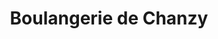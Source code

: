 ---
title: "Boulangerie de Chanzy"
url: /asnieres-sur-seine/boulangerie-de-chanzy/
shop: boulangerie
---